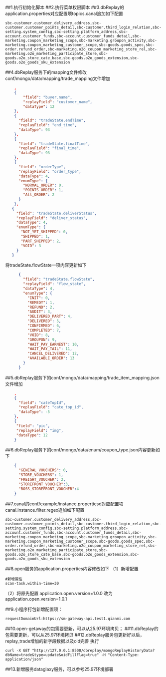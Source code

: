 ##1.执行初始化脚本
##2.执行菜单权限脚本
##3.dbReplay的application.properties对应配置项topics.canal追加如下配置

````
sbc-customer.customer_delivery_address,sbc-customer.customer_points_detail,sbc-customer.third_login_relation,sbc-setting.system_config,sbc-setting.platform_address,sbc-account.customer_funds,sbc-account.customer_funds_detail,sbc-marketing.coupon_marketing_scope,sbc-marketing.groupon_activity,sbc-marketing.coupon_marketing_customer_scope,sbc-goods.goods_spec,sbc-order.refund_order,sbc-marketing.o2o_coupon_marketing_store_rel,sbc-marketing.o2o_marketing_participate_store,sbc-goods.o2o_store_cate_base,sbc-goods.o2o_goods_extension,sbc-goods.o2o_goods_sku_extension
````
##4.dbReplay服务下的mapping文件修改
conf/mongo/data/mapping/trade_mapping文件增加
````json
    ,
    {
        "field": "buyer.name",
        "replayField": "customer_name",
        "dataType": 12
    },
    {
      "field": "tradeState.endTime",
      "replayField": "end_time",
      "dataType": 93
    },
    {
      "field": "tradeState.finalTime",
      "replayField": "final_time",
      "dataType": 93
    },
    {
      "field": "orderType",
      "replayField": "order_type",
      "dataType": 4,
      "enumType": {
        "NORMAL_ORDER": 0,
        "POINTS_ORDER": 1,
        "All_ORDER": 2
      }
    },
   {
     "field": "tradeState.deliverStatus",
     "replayField": "deliver_status",
     "dataType": 4,
     "enumType": {
       "NOT_YET_SHIPPED": 0,
       "SHIPPED": 1,
       "PART_SHIPPED": 2,
       "VOID": 3
     }
   }
````
将tradeState.flowState一项内容更新如下
````json
      {
        "field": "tradeState.flowState",
        "replayField": "flow_state",
        "dataType": 4,
        "enumType": {
          "INIT": 0,
          "REMEDY": 1,
          "REFUND": 2,
          "AUDIT": 3,
          "DELIVERED_PART": 4,
          "DELIVERED": 5,
          "CONFIRMED": 6,
          "COMPLETED": 7,
          "VOID": 8,
          "GROUPON": 9,
          "WAIT_PAY_EARNEST": 10,
          "WAIT_PAY_TAIL": 11,
          "CANCEL_DELIVERED": 12,
          "AVAILABLE_ORDER": 13
        }
      }
````

##5.dbReplay服务下的conf/mongo/data/mapping/trade_item_mapping.json文件增加
````json
    ,
    {
      "field": "cateTopId",
      "replayField": "cate_top_id",
      "dataType": -5
    },
    {
     "field": "pic",
     "replayField": "img",
     "dataType": 12
    }
````
##6.dbReplay服务下的conf/mongo/data/enum/coupon_type.json内容更新如下
````json
    {
      "GENERAL_VOUCHERS": 0,
      "STORE_VOUCHERS": 1,
      "FREIGHT_VOUCHER": 2,
      "STOREFRONT_VOUCHER":3,
      "BOSS_STOREFRONT_VOUCHER":4
    }
````

##7.canal的conf/example/instance.propertiesd对应配置项canal.instance.filter.regex追加如下配置
 
````
sbc-customer.customer_delivery_address,sbc-customer.customer_points_detail,sbc-customer.third_login_relation,sbc-setting.system_config,sbc-setting.platform_address,sbc-account.customer_funds,sbc-account.customer_funds_detail,sbc-marketing.coupon_marketing_scope,sbc-marketing.groupon_activity,sbc-marketing.coupon_marketing_customer_scope,sbc-goods.goods_spec,sbc-order.refund_order,sbc-marketing.o2o_coupon_marketing_store_rel,sbc-marketing.o2o_marketing_participate_store,sbc-goods.o2o_store_cate_base,sbc-goods.o2o_goods_extension,sbc-goods.o2o_goods_sku_extension
````

##8.open服务的application.properties内容修改如下
（1）新增配置
````
#新增属性
scan-task.within-time=30
````
（2）将原先配置 application.open.version=1.0.0 改为 application.open.version=1.0.1

##9.小程序打包新增配置项：
````
requestDomainUrl:https://sm-gateway-api.test1.qianmi.com
````
##10.open-getaway的包需要更新，可以从25.97环境拷贝；
##11.dbReplay的包需要更新，可以从25.97环境拷贝
##12.dbReplay服务包更新好以后，replay_trade增加的新字段数据以及oid完善
执行 
```prperties
curl -X GET "http://127.0.0.1:8500/dbreplay/mongoReplayHistoryData?dbName=trade&type=update&oidFillFlag=true" -H "Content-Type: application/json"
```
##13.新增服务dataglaxy服务，可以参考25.97环境部署
